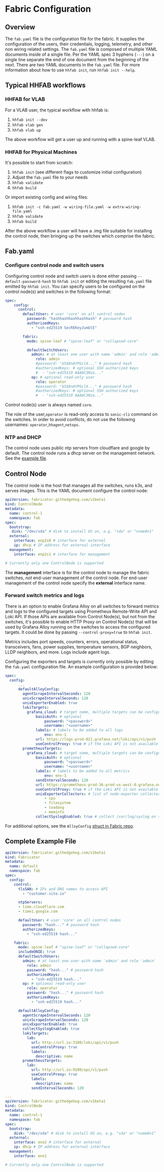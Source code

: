 # Fabric Configuration
## Overview
The `fab.yaml` file is the configuration file for the fabric. It supplies the configuration of the users, their credentials, logging, telemetry, and other non wiring related settings. The `fab.yaml` file is composed of multiple YAML documents inside of a single file. Per the YAML spec 3 hyphens (`---`) on a single line separate the end of one document from the beginning of the next. There are two YAML documents in the `fab.yaml` file. For more information about how to use `hhfab init`, run `hhfab init --help`.


## Typical HHFAB workflows

### HHFAB for VLAB

For a VLAB user, the typical workflow with hhfab is:

1. `hhfab init --dev`
1. `hhfab vlab gen`
1. `hhfab vlab up`

The above workflow will get a user up and running with a spine-leaf VLAB.

### HHFAB for Physical Machines

It's possible to start from scratch:

1. `hhfab init` (see different flags to customize initial configuration)
1. Adjust the `fab.yaml` file to your needs
1. `hhfab validate`
1. `hhfab build`

Or import existing config and wiring files:

1. `hhfab init -c fab.yaml -w wiring-file.yaml -w extra-wiring-file.yaml`
1. `hhfab validate`
1. `hhfab build`

After the above workflow a user will have a .img file suitable for installing the control node, then bringing up the switches which comprise the fabric.

## Fab.yaml

### Configure control node and switch users

Configuring control node and switch users is done either passing `--default-password-hash` to `hhfab init` or editing the resulting `fab.yaml` file emitted by `hhfab init`. You can specify users to be configured on the control node(s) and switches in the following format:

``` {.yaml .annotation linenums="1"}
spec:
    config:
      control:
        defaultUser: # user 'core' on all control nodes
          password: "hashhashhashhashhash" # password hash
          authorizedKeys:
            - "ssh-ed25519 SecREKeyJumblE"

        fabric:
          mode: spine-leaf # "spine-leaf" or "collapsed-core"

          defaultSwitchUsers:
            admin: # at least one user with name 'admin' and role 'admin'
              role: admin
              #password: "$5$8nAYPGcl4..." # password hash
              #authorizedKeys: # optional SSH authorized keys
              #  - "ssh-ed25519 AAAAC3Nza..."
            op: # optional read-only user
              role: operator
              #password: "$5$8nAYPGcl4..." # password hash
              #authorizedKeys: # optional SSH authorized keys
              #  - "ssh-ed25519 AAAAC3Nza..."

```

Control node(s) user is always named `core`.

The role of the user,`operator` is read-only access to `sonic-cli` command on the switches. In order to avoid conflicts, do not use the following usernames: `operator`,`hhagent`,`netops`.

### NTP and DHCP
The control node uses public ntp servers from cloudflare and google by default. The control node runs a dhcp server on the management network. See the [example file](#complete-example-file).

## Control Node
The control node is the host that manages all the switches, runs k3s, and serves images. This is the YAML document configure the control node:
``` {.yaml .annotation linenums="1"}
apiVersion: fabricator.githedgehog.com/v1beta1
kind: ControlNode
metadata:
  name: control-1
  namespace: fab
spec:
  bootstrap:
   disk: "/dev/sda" # disk to install OS on, e.g. "sda" or "nvme0n1"
  external:
    interface: enp2s0 # interface for external
    ip:	dhcp # IP address for external interface
  management:
    interface: enp2s1 # interface for management

# Currently only one ControlNode is supported
```
The **management** interface is for the control node to manage the fabric switches, *not* end-user management of the control node. For end-user management of the control node specify the **external** interface name.

### Forward switch metrics and logs

There is an option to enable Grafana Alloy on all switches to forward metrics and logs to the configured targets using
Prometheus Remote-Write API and Loki API. If those APIs are available from Control Node(s), but not from the switches,
it's possible to enable HTTP Proxy on Control Node(s) that will be used by Grafana Alloy running on the switches to
access the configured targets. It could be done by passing `--control-proxy=true` to `hhfab init`.

Metrics includes port speeds, counters, errors, operational status, transceivers, fans, power supplies, temperature
sensors, BGP neighbors, LLDP neighbors, and more. Logs include agent logs.

Configuring the exporters and targets is currently only possible by editing the `fab.yaml` configuration file. An example configuration is provided below:

``` {.yaml .annotation linenums="1"}
spec:
  config:
      ...
      defaultAlloyConfig:
        agentScrapeIntervalSeconds: 120
        unixScrapeIntervalSeconds: 120
        unixExporterEnabled: true
        lokiTargets:
          grafana_cloud: # target name, multiple targets can be configured
              basicAuth: # optional
                  password: "<password>"
                  username: "<username>"
              labels: # labels to be added to all logs
                  env: env-1
              url: https://logs-prod-021.grafana.net/loki/api/v1/push
              useControlProxy: true # if the Loki API is not available from the switches directly, use the Control Node as a proxy
        prometheusTargets:
          grafana_cloud: # target name, multiple targets can be configured
              basicAuth: # optional
                  password: "<password>"
                  username: "<username>"
              labels: # labels to be added to all metrics
                  env: env-1
              sendIntervalSeconds: 120
              url: https://prometheus-prod-36-prod-us-west-0.grafana.net/api/prom/push
              useControlProxy: true # if the Loki API is not available from the switches directly, use the Control Node as a proxy
              unixExporterCollectors: # list of node-exporter collectors to enable, https://grafana.com/docs/alloy/latest/reference/components/prometheus.exporter.unix/#collectors-list
                  - cpu
                  - filesystem
                  - loadavg
                  - meminfo
              collectSyslogEnabled: true # collect /var/log/syslog on switches and forward to the lokiTargets
```

For additional options, see the `AlloyConfig` [struct in Fabric repo](https://github.com/githedgehog/fabric/blob/master/api/meta/alloy.go).

## Complete Example File

``` {.yaml .annotation linenums="1" title="fab.yaml"}
apiVersion: fabricator.githedgehog.com/v1beta1
kind: Fabricator
metadata:
  name: default
  namespace: fab
spec:
  config:
    control:
      tlsSAN: # IPs and DNS names to access API
        - "customer.site.io"

      ntpServers:
      - time.cloudflare.com
      - time1.google.com

      defaultUser: # user 'core' on all control nodes
        password: "hash..." # password hash
        authorizedKeys:
          - "ssh-ed25519 hash..."

    fabric:
      mode: spine-leaf # "spine-leaf" or "collapsed-core"
      includeONIE: true
      defaultSwitchUsers:
        admin: # at least one user with name 'admin' and role 'admin'
          role: admin
          password: "hash..." # password hash
          authorizedKeys:
            - "ssh-ed25519 hash..."
        op: # optional read-only user
          role: operator
          password: "hash..." # password hash
          authorizedKeys:
            - "ssh-ed25519 hash..."

      defaultAlloyConfig:
        agentScrapeIntervalSeconds: 120
        unixScrapeIntervalSeconds: 120
        unixExporterEnabled: true
        collectSyslogEnabled: true
        lokiTargets:
          lab:
            url: http://url.io:3100/loki/api/v1/push
            useControlProxy: true
            labels:
              descriptive: name
        prometheusTargets:
          lab:
            url: http://url.io:9100/api/v1/push
            useControlProxy: true
            labels:
              descriptive: name
            sendIntervalSeconds: 120

---
apiVersion: fabricator.githedgehog.com/v1beta1
kind: ControlNode
metadata:
  name: control-1
  namespace: fab
spec:
  bootstrap:
    disk: "/dev/sda" # disk to install OS on, e.g. "sda" or "nvme0n1"
  external:
    interface: eno2 # interface for external
    ip: dhcp # IP address for external interface
  management:
    interface: eno1

# Currently only one ControlNode is supported
```
